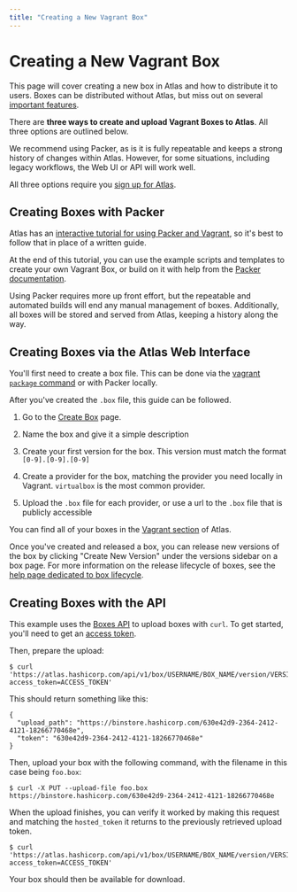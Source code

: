 ```yaml
---
title: "Creating a New Vagrant Box"
---
```


# Creating a New Vagrant Box

This page will cover creating a new box in Atlas and how to distribute
it to users. Boxes can be distributed without Atlas, but
miss out on several [important features](/help/vagrant/boxes).

There are __three ways to create and upload Vagrant Boxes to Atlas__. All
three options are outlined below.

We recommend using Packer, as is it is fully repeatable and keeps a strong
history of changes within Atlas. However, for some situations, including
legacy workflows, the Web UI or API will work well.

All three options require you [sign up for Atlas](/account/new).

## Creating Boxes with Packer

Atlas has an [interactive tutorial for using Packer and Vagrant](/tutorial/packer-vagrant),
so it's best to follow that in place of a written guide.

At the end of this tutorial, you can use the example scripts and
templates to create your own Vagrant Box, or build on it
with help from the [Packer documentation](https://packer.io).

Using Packer requires more up front effort, but the repeatable and
automated builds will end any manual management of boxes. Additionally,
all boxes will be stored and served from Atlas, keeping a history along
 the way.

## Creating Boxes via the Atlas Web Interface

You'll first need to create a box file. This can be done via
the [vagrant `package` command](http://docs.vagrantup.com/v2/boxes/base.html)
or with Packer locally.

After you've created the `.box` file, this guide can be followed.

1. Go to the [Create Box](/boxes/new) page.

1. Name the box and give it a simple description

1. Create your first version for the box. This version
must match the format `[0-9].[0-9].[0-9]`

1. Create a provider for the box, matching the provider you need
locally in Vagrant. `virtualbox` is the most common provider.

1. Upload the `.box` file for each provider, or use a url to the `.box`
file that is publicly accessible

You can find all of your boxes in the [Vagrant section](/vagrant) of Atlas.

Once you've created and released a box, you can release new versions of
the box by clicking "Create New Version" under the versions sidebar on
a box page. For more information on the release lifecycle of boxes, see
the [help page dedicated to box lifecycle](/help/boxes/lifecycle).

## Creating Boxes with the API

This example uses the [Boxes API](/docs) to upload boxes with `curl`. To
get started, you'll need to get an [access token](/settings/tokens).

Then, prepare the upload:

    $ curl 'https://atlas.hashicorp.com/api/v1/box/USERNAME/BOX_NAME/version/VERSION/provider/PROVIDER_NAME/upload?access_token=ACCESS_TOKEN'

This should return something like this:

    {
      "upload_path": "https://binstore.hashicorp.com/630e42d9-2364-2412-4121-18266770468e",
      "token": "630e42d9-2364-2412-4121-18266770468e"
    }

Then, upload your box with the following command, with the filename in this case being `foo.box`:

    $ curl -X PUT --upload-file foo.box https://binstore.hashicorp.com/630e42d9-2364-2412-4121-18266770468e

When the upload finishes, you can verify it worked by making this request and matching the `hosted_token` it returns to the previously retrieved upload token.

    $ curl 'https://atlas.hashicorp.com/api/v1/box/USERNAME/BOX_NAME/version/VERSION_NUMBER/provider/PROVIDER_NAME?access_token=ACCESS_TOKEN'

Your box should then be available for download.
